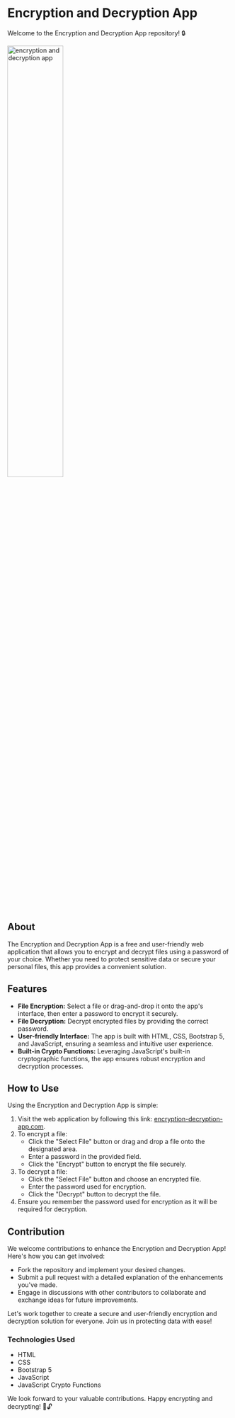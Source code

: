 # Encryption and Decryption App

Welcome to the Encryption and Decryption App repository! 🔒

<img src="https://i.ibb.co/bb7cjMF/og.jpg" alt="encryption and decryption app" width="50%" height="50%">

## About

The Encryption and Decryption App is a free and user-friendly web application that allows you to encrypt and decrypt files using a password of your choice. Whether you need to protect sensitive data or secure your personal files, this app provides a convenient solution.

## Features

- **File Encryption:** Select a file or drag-and-drop it onto the app's interface, then enter a password to encrypt it securely.
- **File Decryption:** Decrypt encrypted files by providing the correct password.
- **User-friendly Interface:** The app is built with HTML, CSS, Bootstrap 5, and JavaScript, ensuring a seamless and intuitive user experience.
- **Built-in Crypto Functions:** Leveraging JavaScript's built-in cryptographic functions, the app ensures robust encryption and decryption processes.

## How to Use

Using the Encryption and Decryption App is simple:

1. Visit the web application by following this link: [encryption-decryption-app.com](https://encryption-decryption-app.com/).
2. To encrypt a file:
   - Click the "Select File" button or drag and drop a file onto the designated area.
   - Enter a password in the provided field.
   - Click the "Encrypt" button to encrypt the file securely.
3. To decrypt a file:
   - Click the "Select File" button and choose an encrypted file.
   - Enter the password used for encryption.
   - Click the "Decrypt" button to decrypt the file.
4. Ensure you remember the password used for encryption as it will be required for decryption.

## Contribution

We welcome contributions to enhance the Encryption and Decryption App! Here's how you can get involved:

- Fork the repository and implement your desired changes.
- Submit a pull request with a detailed explanation of the enhancements you've made.
- Engage in discussions with other contributors to collaborate and exchange ideas for future improvements.

Let's work together to create a secure and user-friendly encryption and decryption solution for everyone. Join us in protecting data with ease!

### Technologies Used

- HTML
- CSS
- Bootstrap 5
- JavaScript
- JavaScript Crypto Functions

We look forward to your valuable contributions. Happy encrypting and decrypting! 🔐🔓
